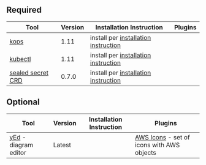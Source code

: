 ## Required
Tool|Version|Installation Instruction|Plugins
----|-------|------------------------|-------
[kops](https://github.com/kubernetes/kops)|1.11|install per [installation instruction](https://github.com/kubernetes/kops#installing)|
[kubectl](https://kubernetes.io/docs/reference/kubectl/kubectl/)|1.11|install per [installation instruction](https://kubernetes.io/docs/tasks/tools/install-kubectl/)|
[sealed secret CRD](https://kubernetes.io/docs/tasks/access-kubernetes-api/custom-resources/custom-resource-definitions/)|0.7.0|install per [installation instruction](https://github.com/bitnami-labs/sealed-secrets#installation)|


## Optional
Tool|Version|Installation Instruction|Plugins
----|-------|------------------------|-------
[yEd](https://www.yworks.com/yed) - diagram editor|Latest||[AWS Icons](https://github.com/JustDerb/yed-aws-palettes) - set of icons with AWS objects
